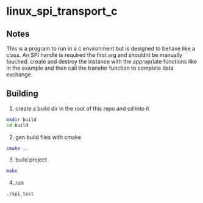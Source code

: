 # linux_spi_transport_c

## Notes

This is a program to run in a c environment but is designed to behave like a class. An SPI handle is required the first arg and shouldnt be manually touched. create and destroy the instance with the appropriate functions like in the example and then call the transfer function to complete data exchange.

## Building

1. create a build dir in the root of this repo and cd into it

``` bash 
mkdir build
cd build
```

2. gen build files with cmake

``` bash
cmake ..
```

3. build project

``` bash
make
```

4. run

``` bash
./spi_test
```